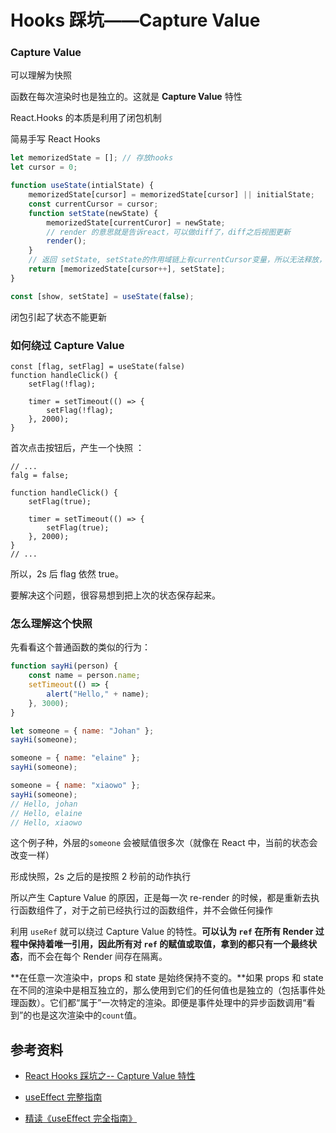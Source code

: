 # Hooks 踩坑——Capture Value

### Capture Value

可以理解为快照

函数在每次渲染时也是独立的。这就是 **Capture Value** 特性

React.Hooks 的本质是利用了闭包机制

简易手写 React Hooks

```javascript
let memorizedState = []; // 存放hooks
let cursor = 0;

function useState(intialState) {
    memorizedState[cursor] = memorizedState[cursor] || initialState;
    const currentCursor = cursor;
    function setState(newState) {
        memorizedState[currentCuror] = newState;
        // render 的意思就是告诉react，可以做diff了，diff之后视图更新
        render();
    }
    // 返回 setState, setState的作用域链上有currentCursor变量，所以无法释放，形成闭包
    return [memorizedState[cursor++], setState];
}

const [show, setState] = useState(false);
```

闭包引起了状态不能更新

### 如何绕过 Capture Value

```react
const [flag, setFlag] = useState(false)
function handleClick() {
    setFlag(!flag);

    timer = setTimeout(() => {
        setFlag(!flag);
    }, 2000);
}
```

首次点击按钮后，产生一个快照 ：

```react
// ...
falg = false;

function handleClick() {
    setFlag(true);

    timer = setTimeout(() => {
        setFlag(true);
    }, 2000);
}
// ...
```

所以，2s 后 flag 依然 true。

要解决这个问题，很容易想到把上次的状态保存起来。

### 怎么理解这个快照

先看看这个普通函数的类似的行为：

```javascript
function sayHi(person) {
    const name = person.name;
    setTimeout(() => {
        alert("Hello," + name);
    }, 3000);
}

let someone = { name: "Johan" };
sayHi(someone);

someone = { name: "elaine" };
sayHi(someone);

someone = { name: "xiaowo" };
sayHi(someone);
// Hello, johan
// Hello, elaine
// Hello, xiaowo
```

这个例子种，外层的`someone` 会被赋值很多次（就像在 React 中，当前的状态会改变一样）

形成快照，2s 之后的是按照 2 秒前的动作执行

所以产生 Capture Value 的原因，正是每一次 re-render 的时候，都是重新去执行函数组件了，对于之前已经执行过的函数组件，并不会做任何操作

利用 `useRef` 就可以绕过 Capture Value 的特性。**可以认为 `ref` 在所有 Render 过程中保持着唯一引用，因此所有对 `ref` 的赋值或取值，拿到的都只有一个最终状态**，而不会在每个 Render 间存在隔离。

**在任意一次渲染中，props 和 state 是始终保持不变的。**如果 props 和 state 在不同的渲染中是相互独立的，那么使用到它们的任何值也是独立的（包括事件处理函数）。它们都“属于”一次特定的渲染。即便是事件处理中的异步函数调用“看到”的也是这次渲染中的`count`值。

## 参考资料

-   [React Hooks 踩坑之-- Capture Value 特性](https://mp.weixin.qq.com/s/eyFKOi3PTux6aTF0s557Rg)

-   [useEffect 完整指南](https://overreacted.io/zh-hans/a-complete-guide-to-useeffect/)

-   [精读《useEffect 完全指南》](https://juejin.cn/post/6844903806090608647#heading-5)
